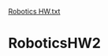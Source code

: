[Robotics HW.txt](https://github.com/SiddharthBoorla/RoboticsHW2/files/7776281/Robotics.HW.txt)
# RoboticsHW2

